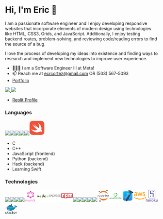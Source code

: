 <!-- ## Hi, I'm Eric 👋 

I am a passionate software engineer and I enjoy developing responsive 
websites that incorporate elements of modern design using technologies 
like HTML, CSS3, Grids, and JavaScript. Additionally, I enjoy testing 
backend routes, problem-solving, and using console logs/reading 
errors to find the source of a bug.

I love the process of developing my ideas into existence and finding ways 
to research and implement new technologies to improve user experience. 

- 👨🏻‍💻 I am a Frontend Developer II at Meta!
- 📫 Reach me at ecrcortez@gmail.com OR (503) 567-5093
- Find me on [Linkedin](https://www.linkedin.com/in/eric-cortez-0101/) or [AngelList](https://angel.co/u/eric-cortez-2)
- [Portfolio](https://eric-cortez.github.io/)

![Anurag's GitHub stats](https://github-readme-stats.vercel.app/api?username=Eric-Cortez)](https://github.com/Eric-Cortez/github-readme-stats)
![Anurag's GitHub stats](https://github-readme-stats.vercel.app/api?username=Eric-Cortez&show_icons=true&theme=radical)


### Technologies 
<img 
src="https://cdn.jsdelivr.net/gh/devicons/devicon/icons/react/react-original.svg" height=40/><img 
src="https://cdn.jsdelivr.net/gh/devicons/devicon/icons/redux/redux-original.svg" height=40/><img 
src="https://cdn.jsdelivr.net/gh/devicons/devicon/icons/flask/flask-original.svg" height=40/><img src="https://cdn.jsdelivr.net/gh/devicons/devicon/icons/postgresql/postgresql-original.svg"  height=40/><img src="https://cdn.jsdelivr.net/gh/devicons/devicon/icons/sqlalchemy/sqlalchemy-original.svg"  height=40/><img  
src="https://cdn.jsdelivr.net/gh/devicons/devicon/icons/css3/css3-original.svg"  height=40/><img  
src="https://cdn.jsdelivr.net/gh/devicons/devicon/icons/html5/html5-original.svg"  height=40/><img  
src="https://cdn.jsdelivr.net/gh/devicons/devicon/icons/git/git-original.svg"  height=40/><img  
src="https://cdn.jsdelivr.net/gh/devicons/devicon/icons/vscode/vscode-original.svg"  height=40/>


 React | Redux | Flask | Postgres |SQLAlchemy | Alembic | CSS | Git | Node.js | NPM | HTML / JSX | Heroku | Anaconda | Sphinx | Docusaurus | Jupyter Notebook | IPywidgets | Anacond 

### Languages 
<img  src="https://cdn.jsdelivr.net/gh/devicons/devicon/icons/javascript/javascript-original.svg"  height=40/><img
src="https://cdn.jsdelivr.net/gh/devicons/devicon/icons/python/python-original.svg" height=50/>
* JavaScript (frontend)
* Python (backend)
* C++
 -->

<div align='center'>
 
</div>

<div>
  <h1>Hi, I'm Eric 👋 </h1>

I am a passionate software engineer and I enjoy developing responsive 
websites that incorporate elements of modern design using technologies 
like HTML, CSS3, Grids, and JavaScript. Additionally, I enjoy testing 
backend routes, problem-solving, and reviewing code/reading 
errors to find the source of a bug.

I love the process of developing my ideas into existence and finding ways 
to research and implement new technologies to improve user experience. 
 
<!-- ![visitor badge](https://visitor-badge.glitch.me/badge?page_id=Eric-Cortez.visitor-badge) -->
 
- 👨🏻‍💻 I am a Software Engineer III at Meta!
- 📫 Reach me at ecrcortez@gmail.com OR (503) 567-5093
- [Portfolio](https://eric-cortez.github.io/)
<a href="https://www.linkedin.com/in/eric-cortez-0101/" target="_blank">
   <img src="https://img.shields.io/badge/LinkedIn-blue?style=for-the-badge&logo=linkedin&logoColor=white">
 </img>
 </a><a href="https://angel.co/u/eric-cortez-2" target="_blank">
   <img src=https://img.shields.io/badge/AngelList-%23D4D4D4.svg?style=for-the-badge&logo=AngelList&logoColor=black>
 </img>
 </a>
 
 - [Replit Profile](https://replit.com/@EricCortez5) 


</div>

### Languages 
<img  src="https://github.com/Eric-Cortez/Eric-Cortez/assets/80999718/ae3a1ba9-17cf-4eb6-993f-aaa39c249842"  height=50/><img  src="https://cdn.jsdelivr.net/gh/walkxcode/dashboard-icons@master/png/cpp.png"  height=50/><img  src="https://cdn.jsdelivr.net/gh/devicons/devicon/icons/javascript/javascript-original.svg"  height=50/><img
src="https://cdn.jsdelivr.net/gh/devicons/devicon/icons/python/python-original.svg" height=50/><img
src="https://hacklang.org/img/hack.svg" height=50/><img
src="https://github.com/devicons/devicon/blob/master/icons/swift/swift-original.svg" height=50/>

* C
* C++
* JavaScript (frontend)
* Python (backend)
* Hack (backend)
* Learning Swift 

### Technologies 
<img src="https://cdn.jsdelivr.net/gh/devicons/devicon/icons/react/react-original.svg" height=40/><img 
src="https://cdn.jsdelivr.net/gh/devicons/devicon/icons/redux/redux-original.svg" height=40/><img 
src="https://cdn.jsdelivr.net/gh/devicons/devicon/icons/css3/css3-original.svg"  height=40/><img  
src="https://cdn.jsdelivr.net/gh/devicons/devicon/icons/html5/html5-original.svg"  height=40/><img  
src="https://github.com/devicons/devicon/blob/master/icons/graphql/graphql-plain-wordmark.svg"  height=40/><img 
src="https://github.com/devicons/devicon/blob/master/icons/nodejs/nodejs-original-wordmark.svg" height="40"/><img             src="https://github.com/devicons/devicon/blob/master/icons/express/express-original-wordmark.svg" height=40/><img
src="https://github.com/devicons/devicon/blob/master/icons/npm/npm-original-wordmark.svg" height="40"/><img 
src="https://cdn.jsdelivr.net/gh/devicons/devicon/icons/postgresql/postgresql-original.svg"  height=40/><img src="https://cdn.jsdelivr.net/gh/devicons/devicon/icons/sqlalchemy/sqlalchemy-original.svg"  height=40/><img   
src="https://cdn.jsdelivr.net/gh/devicons/devicon/icons/git/git-original.svg"  height=40/><img  
src="https://cdn.jsdelivr.net/gh/devicons/devicon/icons/vscode/vscode-original.svg"  height=40/><img src="https://cdn.jsdelivr.net/gh/devicons/devicon/icons/flask/flask-original.svg" height="40"/><img src="https://github.com/devicons/devicon/blob/master/icons/jupyter/jupyter-original-wordmark.svg" height="40"/><img src="https://github.com/devicons/devicon/blob/master/icons/anaconda/anaconda-original-wordmark.svg" height="40"/><img src="https://github.com/devicons/devicon/blob/master/icons/xcode/xcode-original.svg" height="40"/><img src="https://github.com/devicons/devicon/blob/master/icons/amazonwebservices/amazonwebservices-plain-wordmark.svg" height="40"/><img src="https://github.com/devicons/devicon/blob/master/icons/heroku/heroku-original-wordmark.svg" height="40"/><img src="https://github.com/devicons/devicon/blob/master/icons/docker/docker-original-wordmark.svg" height="40"/>




<!--  React | Redux | CSS | HTML / JSX | Node.js |  Flask | Postgres | SQLAlchemy | Alembic |  Git | 
 NPM |  Heroku | Anaconda | Sphinx | Docusaurus | Jupyter Notebook | IPywidgets | Anacond  -->

<div align='center'>

</div>

</div>

<!-- ### Github Stats

<p>
<img height="180em" src="https://github-readme-stats.vercel.app/api?username=Eric-Cortez&count_private=true&show_icons=true&theme=radical"/>
<img height="180em" src="https://github-readme-stats.vercel.app/api/top-langs?username=Eric-Cortez&show_icons=true&locale=en&layout=compact&theme=radical"/>
</p> -->
 
<!-- ### Projects

 [![Readme Card](https://github-readme-stats.vercel.app/api/pin/?username=Eric-Cortez&repo=edcGear&theme=gotham&card_width=500)](https://github.com/Eric-Cortez/edcGear)
 [![Readme Card](https://github-readme-stats.vercel.app/api/pin/?username=Eric-Cortez&repo=LodgeINN&&count_private=true&include_all_commits=true&theme=gotham&card_width=500)](https://github.com/Eric-Cortez/LodgeINN)
  [![Readme Card](https://github-readme-stats.vercel.app/api/pin/?username=k-dodsonknapp&repo=Cara&theme=gotham&card_width=100)](https://github.com/k-dodsonknapp/Cara)
 [![Readme Card](https://github-readme-stats.vercel.app/api/pin/?username=gitxandalf&repo=gameZ&&count_private=true&include_all_commits=true&theme=gotham&card_width=100)](https://github.com/gitxandalf/gameZ) -->
